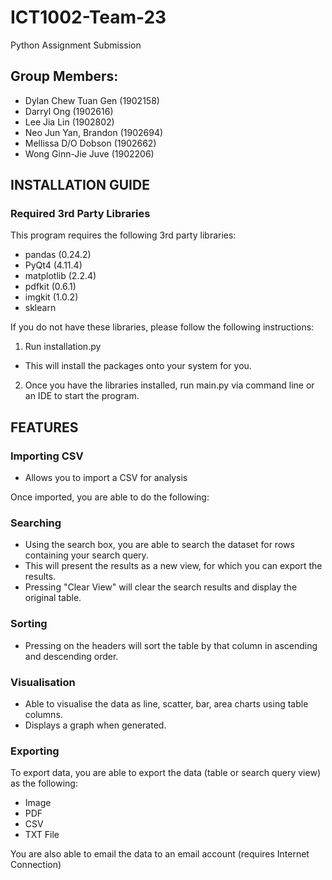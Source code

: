 # ICT1002-Team-23

Python Assignment Submission

## Group Members:  
- Dylan Chew Tuan Gen   (1902158)
- Darryl Ong            (1902616)           
- Lee Jia Lin           (1902802)
- Neo Jun Yan, Brandon  (1902694)
- Mellissa D/O Dobson   (1902662)
- Wong Ginn-Jie Juve    (1902206) 
                

## INSTALLATION GUIDE

### Required 3rd Party Libraries

This program requires the following 3rd party libraries:
- pandas (0.24.2)
- PyQt4 (4.11.4)
- matplotlib (2.2.4)
- pdfkit (0.6.1)
- imgkit (1.0.2)
- sklearn

If you do not have these libraries, please follow the following instructions:
1. Run installation.py
  - This will install the packages onto your system for you.
  
2. Once you have the libraries installed, run main.py via command line or an IDE to start the program.


## FEATURES

### Importing CSV
- Allows you to import a CSV for analysis

Once imported, you are able to do the following:

### Searching
- Using the search box, you are able to search the dataset for rows containing your search query.
- This will present the results as a new view, for which you can export the results.
- Pressing "Clear View" will clear the search results and display the original table.

### Sorting
- Pressing on the headers will sort the table by that column in ascending and descending order.

### Visualisation
- Able to visualise the data as line, scatter, bar, area charts using table columns.
- Displays a graph when generated.


### Exporting
To export data, you are able to export the data (table or search query view) as the following:

- Image
- PDF
- CSV
- TXT File

You are also able to email the data to an email account (requires Internet Connection)

